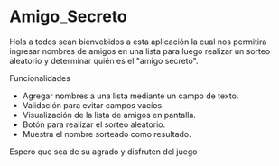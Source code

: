 # Amigo_Secreto
Hola a todos sean bienvebidos a esta aplicación la cual nos permitira ingresar nombres de amigos en una lista para luego realizar un sorteo aleatorio y determinar quién es el "amigo secreto".

Funcionalidades

- Agregar nombres a una lista mediante un campo de texto.
- Validación para evitar campos vacíos.
- Visualización de la lista de amigos en pantalla.
- Botón para realizar el sorteo aleatorio.
- Muestra el nombre sorteado como resultado.


Espero que sea de su agrado y disfruten del juego 

